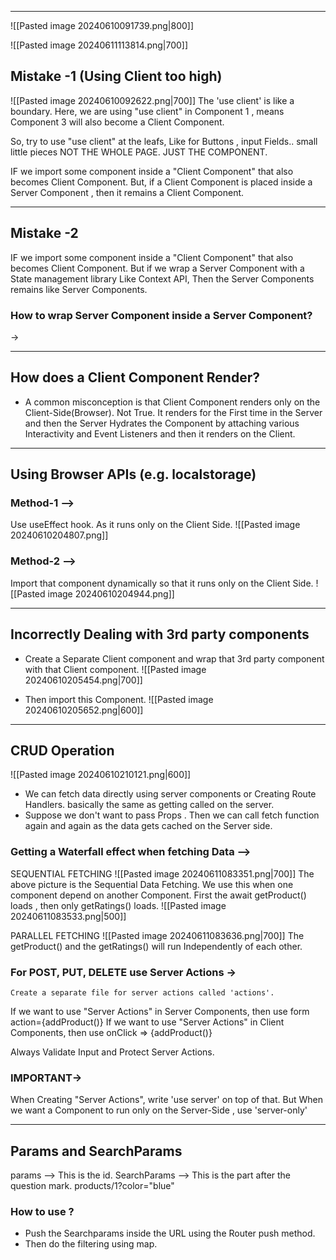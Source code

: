 - - - 
![[Pasted image 20240610091739.png|800]]

![[Pasted image 20240611113814.png|700]]


## Mistake -1 (Using Client too high)
![[Pasted image 20240610092622.png|700]]
The 'use client' is like a boundary.
Here, we are using "use client" in Component 1 , means Component 3 will also become a Client Component.

So, try to use "use client" at the leafs, Like for Buttons , input Fields.. small little pieces NOT THE WHOLE PAGE. JUST THE COMPONENT.

IF we import some component inside a "Client Component" that also becomes Client Component.
But, if a Client Component is placed inside a Server Component , then it remains a Client Component.
- - -

## Mistake -2 

IF we import some component inside a "Client Component" that also becomes Client Component.
But if we wrap a Server Component with a State management library Like Context API, Then the Server Components remains like Server Components.

### How to wrap Server Component inside a Server Component?
->



- - -
## How does a Client Component Render?
- A common misconception is that Client Component renders only on the Client-Side(Browser). Not True. It renders for the First time in the Server and then the Server Hydrates the Component by attaching various Interactivity and Event Listeners and then it renders on the Client.

- - -

## Using Browser APIs (e.g. localstorage)

### Method-1 -->
Use useEffect hook. As it runs only on the Client Side.
![[Pasted image 20240610204807.png]]

### Method-2 -->
Import that component dynamically so that it runs only on the Client Side.
![[Pasted image 20240610204944.png]]

- - -

## Incorrectly Dealing with 3rd party components

- Create a Separate Client component and wrap that 3rd party component with that Client component.
![[Pasted image 20240610205454.png|700]]

- Then import this Component.
![[Pasted image 20240610205652.png|600]]

- - -
## CRUD Operation
![[Pasted image 20240610210121.png|600]]

- We can fetch data directly using server components or Creating Route Handlers. basically the same as getting called on the server.
- Suppose we don't want to pass Props . Then we can call fetch function again and again as the data gets cached on the Server side.

### Getting a Waterfall effect when fetching Data -->

SEQUENTIAL FETCHING
![[Pasted image 20240611083351.png|700]]
The above picture is the Sequential Data Fetching. We use this when one component depend on another Component.
First the await getProduct() loads , then only getRatings() loads.
![[Pasted image 20240611083533.png|500]]


PARALLEL FETCHING
![[Pasted image 20240611083636.png|700]]
The getProduct() and the getRatings() will run Independently of each other.


### For POST, PUT, DELETE use Server Actions ->
	Create a separate file for server actions called 'actions'.

If we want to use "Server Actions" in Server Components, then use form action={addProduct()}
If we want to use "Server Actions" in Client Components, then use onClick => {addProduct()}

 Always Validate Input and Protect Server Actions. 

### IMPORTANT->
When Creating "Server Actions", write 'use server' on top of that.
But When we want a Component to run only on the Server-Side , use 'server-only'

- - -
## Params and SearchParams

params --> This is the id.
SearchParams --> This is the part after the question mark.   products/1?color="blue"

### How to use ?
- Push the Searchparams inside the URL using the Router push method.
- Then do the filtering using map.